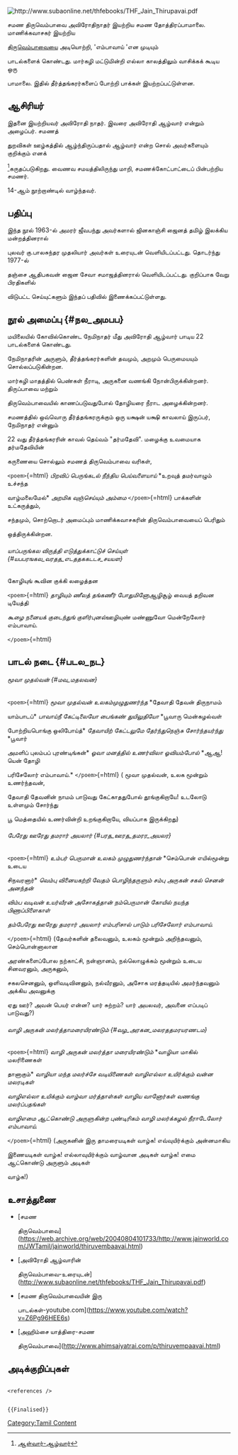 ![<http://www.subaonline.net/thfebooks/THF_Jain_Thirupavai.pdf>](Thiruvem.jpg "http://www.subaonline.net/thfebooks/THF_Jain_Thirupavai.pdf")
சமண திருவெம்பாவை அவிரோதிநாதர் இயற்றிய சமண தோத்திரப்பாமாலை. மாணிக்கவாசகர் இயற்றிய
[திருவெம்பாவைய](திருவெம்பாவை "wikilink")ை அடியொற்றி, \'எம்பாவாய் \'என முடியும்
பாடல்களைக் கொண்டது. மார்கழி மட்டுமின்றி எல்லா காலத்திலும் வாசிக்கக் கூடிய ஒரு
பாமாலை. இதில் தீர்த்தங்கரர்களைப் போற்றி பாக்கள் இயற்றப்பட்டுள்ளன.

## ஆசிரியர்

இதனை இயற்றியவர் அவிரோதி நாதர். இவரை அவிரோதி ஆழ்வார் என்றும் அழைப்பர். சமணத்
துறவிகள் ஊழ்கத்தில் ஆழ்ந்திருப்பதால் ஆழ்வார் என்ற சொல் அவர்களையும் குறிக்கும் எனக்
[^1]கருதப்படுகிறது. வைணவ சமயத்திலிருந்து மாறி, சமணக்கோட்பாட்டைப் பின்பற்றிய சமணர்.
14-ஆம் நூற்றாண்டில் வாழ்ந்தவர்.

## பதிப்பு

இந்த நூல் 1963-ல் அமரர் ஜீவபந்து அவர்களால் ஜினகாஞ்சி ஜைனத் தமிழ் இலக்கிய மன்றத்தினரால்
புலவர் கு.பாலசுந்தர முதலியார் அவர்கள் உரையுடன் வெளியிடப்பட்டது. தொடர்ந்து 1977-ல்
தஞ்சை ஆதிபகவன் ஜைன சேவா சமாஜத்தினரால் வெளியிடப்பட்டது. குறிப்பாக வேறு பிரதிகளில்
விடுபட்ட செய்யுட்களும் இந்தப் பதிவில் இணைக்கப்பட்டுள்ளது.

## நூல் அமைப்பு {#நல_அமபப}

மயிலையில் கோவில்கொண்ட நேமிநாதர் மீது அவிரோதி ஆழ்வார் பாடிய 22 பாடல்களைக் கொண்டது.
நேமிநாதரின் அருளும், தீர்த்தங்கரர்களின் தவமும், அறமும் பெருமையயும் சொல்லப்படுகின்றன.
மார்கழி மாதத்தில் பெண்கள் நீராடி, அருகனை வணங்கி நோன்பிருக்கின்றனர். திருப்பாவை மற்றும்
திருவெம்பாவையில் காணப்படுவதுபோல் தோழியரை நீராட அழைக்கின்றனர்.

சமணத்தில் ஒவ்வொரு தீர்த்தங்கரருக்கும் ஒரு யக்ஷன் யக்ஷி காவலாய் இருப்பர், நேமிநாதர் என்னும்
22 வது தீர்த்தங்கரரின் காவல் தெய்வம் \"தர்மதேவி\". மழைக்கு உவமையாக தர்மதேவியின்
கருணையை சொல்லும் சமணத் திருவெம்பாவை வரிகள்,

`<poem>`{=html} *பிறவிப் பெருங்கடல் நீந்திய பெய்வளையாய்* *உறவுத் தமர்வாழும் உச்சந்த
வாழ்மலைமேல்* *அறமிக வுஞ்செய்யும் அம்மை* `</poem>`{=html} பாக்களின் உட்கருத்தும்,
சந்தமும், சொற்றொடர் அமைப்பும் மாணிக்கவாசகரின் திருவெம்பாவையைப் பெரிதும்
ஒத்திருக்கின்றன.

###### யாப்பருங்கல விருத்தி எடுத்துக்காட்டுச் செய்யுள் {#யபபரஙகல_வரதத_எடததககடடச_சயயள}

கோழியுங் கூவின குக்கி லழைத்தன

`<poem>`{=html} *தாழியும் ணீலத் தங்கணீர் போதுமினோ*ஆழிசூழ் வையத் தறிவன டியேத்தி
*கூழை நனையக் குடைந்துங் குளிர்புனல்*ஊழியுண் மண்ணுவோ மென்றேலோர் எம்பாவாய்.
`</poem>`{=html}

## பாடல் நடை {#படல_நட}

###### மூவா முதல்வன் {#மவ_மதலவன}

`<poem>`{=html} *மூவா முதல்வன் உலகம்முழுதுணர்ந்த* *தேவாதி தேவன் திருநாமம்
யாம்பாடப்* *பாவாய்நீ கேட்டிலையோ பைங்கண் துயிலுதியோ* *பூவாரு மென்கழல்வள்
போற்றியபொங்கு ஒலிபோய்த்* *தேவாயிற் கேட்டலுமே தேர்ந்துநெஞ்சு சோர்ந்தயர்ந்து* *பூவார்
அமளிப் புலம்பப் புரண்டிங்கன்* *ஓவா மனத்தில் உணர்விலா ஓவியம்போல்* *ஆஆ!யென் தோழி
பரிசேலோர் எம்பாவாய்.* `</poem>`{=html} ( மூவா முதல்வன், உலக மூன்றும் உணர்ந்தவன்,
தேவாதி தேவனின் நாமம் பாடுவது கேட்காததுபோல் தூங்குகிறாயே! உடலோடு உள்ளமும் சோர்ந்து
பூ மெத்தையில் உணர்வின்றி உறங்குகிறாயே, வியப்பாக இருக்கிறது)

###### பேரேது ஊரேது தமரார் அயலார் {#பரத_ஊரத_தமரர_அயலர}

`<poem>`{=html} *உம்பர் பெருமான் உலகம் முழுதுணர்ந்தான்* *செம்பொன் எயில்மூன்று உடைய
சிநவரனார்* *வெம்பு வினையகற்றி வேதம் பொழிந்தருளும்* *சம்பு அருகன் சகல் செனன் அனந்தன்*
*விம்ப வடிவன் உயர்வீரன் அசோகத்தான்* *நம்பெருமான் கோயில் நயந்த பிணாப்பிளைகாள்*
*தம்பேரேது ஊரேது தமரார் அயலார்* *எம்பரிசால் பாடும் பரிசேலோர் எம்பாவாய்.*
`</poem>`{=html} (தேவர்களின் தலைவனும், உலகம் மூன்றும் அறிந்தவனும், செம்பொன்னாலான
அரண்களைப்போல நற்காட்சி, நன்ஞானம், நல்லொழுக்கம் மூன்றும் உடைய சினவரனும், அருகனும்,
சகலசெனனும், ஒளிவடிவினனும், நல்வீரனும், அசோக மரத்தடியில் அமர்ந்தவனும் அக்கிய அவனுக்கு
ஏது ஊர்? அவன் பெயர் என்ன? யார் சுற்றம்? யார் அயலவர், அவனை எப்படிப் பாடுவது?)

###### வாழி அருகன் மலர்த்தாமரையிரண்டும் {#வழ_அரகன_மலரததமரயரணடம}

`<poem>`{=html} *வாழி அருகன் மலர்த்தா மரையிரண்டும்* *வாழியா மாகில் மலரிணைகள்
தானாகும்* *வாழியா மந்த மலர்ச்சே வடியிணைகள்* *வாழிஎல்லா உயிர்க்கும் வன்ன மலரடிகள்*
*வாழிஎல்லா உயிக்கும் வாழ்வா மர்த்தாள்கள்* *வாழிய வானோர்கள் வணங்கு மலர்ப்பதங்கள்*
*வாழிஎமை ஆட்கொண்டு அருளுகின்ற புண்டிரிகம்* *வாழி மலர்க்கழல் நீராடேலோர் எம்பாவாய்.*
`</poem>`{=html} (அருகனின் இரு தாமரையடிகள் வாழ்க! எவ்வுயிர்க்கும் அன்னமாகிய
இணையடிகள் வாழ்க! எல்லாவுயிர்க்கும் வாழ்வான அடிகள் வாழ்க! எமை ஆட்கொண்டு அருளும் அடிகள்
வாழ்க!)

## உசாத்துணை

-   [சமண
    திருவெம்பாவை](https://web.archive.org/web/20040804101733/http://www.jainworld.com/JWTamil/jainworld/thiruvembaavai.html)
-   [அவிரோதி ஆழ்வாரின்
    திருவெம்பாவை-உரையுடன்](http://www.subaonline.net/thfebooks/THF_Jain_Thirupavai.pdf)
-   [சமண திருவெம்பாவையின் இரு
    பாடல்கள்-youtube.com](https://www.youtube.com/watch?v=Z6Pg96HEE6s)
-   [அஹிம்சை யாத்திரை-சமண
    திருவெம்பாவை](http://www.ahimsaiyatrai.com/p/thiruvempaavai.html)

## அடிக்குறிப்புகள்

```{=html}
<references />
```
```{=mediawiki}
{{Finalised}}
```
[Category:Tamil Content](Category:Tamil_Content "wikilink")

[^1]: [ஆள்வார்-ஆழ்வார்](https://banukumar_r.blogspot.com/2013/06/blog-post.html)
